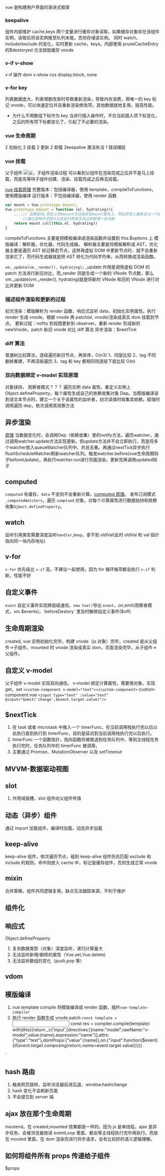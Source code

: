 vue 是构建用户界面的渐进式框架

### keepalive

组件内部维护 cache,keys 两个变量进行缓存对象读取，如果缓存对象存在该组件实例，读取后将该实例推至队列末尾。否则存储该实例。
同时 watch，include/exclude 的变化，实时更新 cache，keys。内部使用 pruneCacheEntry 的$destoryed 方法销毁缓存 vnode

### v-if v-show

v-if 操作 dom
v-show css display:block, none

### v-for key

列表数据庞大，列表增删改查时导致重新渲染，导致内存浪费，用唯一的 key 标记 vnode，可以快速定位并且重新渲染修改项，其他数据就地复用。提高性能。

- 为什么不用数组下标作为 key
  当进行插入操作时，不仅当前插入项下标变化，之后的所有项下标都变化了，引起了不必要的渲染。

### vue 生命周期

2 初始化 2 挂载 2 更新 2 卸载 2keepalive 激活失活 1 错误捕捉

### vue 挂载

父子组件
![父，子组件渲染过程](./img/vue_render.png)
可以看到父组件在渲染完成之后并不是马上挂载，而是先等待子组件创建、渲染、挂载完成之后再去挂载。

[vue 挂载原理](https://blog.csdn.net/qq_39816673/article/details/104323156)
完整版本：包括编译器，使用 template，compileToFunctions，使用模版编译
运行版本：不包括编译器，使用 render 函数

```javascript
var mount = Vue.prototype.$mount;
Vue.prototype.$mount = function (el, hydrating)){
    ....// 函数劫持,原型上的$mount方法保存在mount属性上，然后原型上重新定义一个$mount方法
        //通过这种方式就可以在执行原有方法之前新增一些功能
    return mount.call(this,el, hydrating))
}
```

compileToFunctions 主要是把模板编译成渲染函数并设置到 this.$options 上
模版编译：解析器，优化器，代码生成器。
解析器主要是将模板解析成 AST，优化器主要是遍历 AST 标记静态节点，这样再虚拟 DOM 中更新节点时，就不会重新渲染它了，而代码生成器就是把 AST 转化为代码字符串，从而转换成渲染函数。

`vm._update(vm._render(), hydrating);`
\_update 作用是调用虚拟 DOM 的 patch 方法进行新旧对比，而\_render 则是生成一个新的 VNode 节点数，那么 vm.\_update(vm.\_render(), hydrating)就是将新的 VNode 和旧的 VNode 进行对比并更新 DOM

### 描述组件渲染和更新的过程

初次渲染：模版解析为 render 函数，响应式监听 data，初始化实例属性。执行 render 生成 vnode，根据 vnode 再 patch(el, vnode)渲染成真实 dom 挂载到节点。
更新过程：nofity 到视图更新到 observer，重新 render 形成新的 newVnode，patch 新旧 vnode 对比 diff 算法
异步渲染：$nextTick

### diff 算法

普通树比较算法，逐级遍历新旧节点，再排序，O(n3)
1、同层比较
2、tag 不同删掉重建，不再深层遍历
3、tag 和 key 都相同则逐级下层比较
O(n)

### 双向数据绑定 v-model 实现原理

对象挟持，
观察者模式？？？
遍历实例 data 属性，重定义实例上 Object.defineProperty，每个属性生成自己的依赖收集对象 Dep。当模版编译读到该文本节点时，建立一个关于该属性的监听者，初次读值时收集其依赖。赋值时调用遍历 dep，依次调用其观察方法

## 异步渲染

[原理](https://blog.csdn.net/qq_42072086/article/details/106986201)
当数据变化时，会调用Dep（依赖收集）里的notify方法，遍历watcher，通过调用watcher.update方法实现更新。但update方法并不会立即执行，而是将多个watcher放入queueWatcher队列中，并且去重。再通过nextTick异步执行flushScheduleWatcher刷新watcher队列。触发watcher.before(vue生命周期钩子beforeUpdate)，再执行watcher.run进行页面渲染，更新完再调用updated钩子

## computed

`computed` 有缓存，`data` 不变则不会重新计算。[computed 原理](https://www.cnblogs.com/qianxiaox/p/13704845.html)。
发布订阅模式`_computedWatchers`，遍历 `comptued` 对象，对每个计算属性进行数据劫持和依赖收集`Ojbect.defineProperty`。

## watch

监听引用类型需要深度监听`handler`,`deep`，拿不到 oldVal(此时 oldVal 和 val 指针指向同一块内存地址)

## v-for

`v-for` 优先级比 `v-if` 高，不建议一起使用，因为 for 循环每项都会执行 `v-if` 判断，性能不好

## 自定义事件

`event` 自定义事件实现跨层级通信，`new Vue()`导出 `event`，$on,$emit(观察者模式，vm.$events)，`beforeDestory` 里及时解绑自定义事件($off)

## 生命周期渲染

created, vue 实例初始化完毕，构建 vnode（js 对象）完毕，created 是从父组件->子组件。mounted 时 vnode 渲染成真实 dom，页面渲染完毕，从子组件->父组件。

## 自定义 v-model

父子组件 v-model 实现双向通信。
v-model 绑定计算属性，需要用对象，实现 get，set
`<custom-component v-model="text"></custom-component>`
custom-component.vue
`<input type="text" :value="text" @input="$emit('change',$event.target.value)"/>`

<script>
   export default{
      model: {
         prop: 'text',
         event: 'change',
      },
      props: {
         text: String,
         default(){
            return ''
         }
      }
   }
</script>

## $nextTick

1. 在 task 或者 microtask 中推入一个 timerFunc，在当前调用栈执行完以后以此执行直到执行到 timerFunc，目的是延迟到当前调用栈执行完以后执行。
2. timerFunc 一个函数指针，指向函数将被推送到任务队列中，等到主线程任务执行完时，任务队列中的 timerFunc 被调用，
3. 主要通过 Promise、MutationObserver 以及 setTimeout

## MVVM-数据驱动视图

## slot

1. 作用域插槽，slot 组件向父组件传值

## 动态（异步）组件

通过 import 加载组件，编译时加载，动态异步加载

## keep-alive

keep-alive 组件，依次遍历节点，碰到 keep-alive 组件则去匹配 exclude 和 include 的规则，命中则放入 cache 中，标记是缓存组件，否则生成正常 vnode

## mixin

合并策略，组件共同逻辑复用，缺点无法跟踪来源，不利于维护

## 组件化

## 响应式

Object.defineProperty

1. 复杂数据类型（对象）深度监听，递归计算量大
2. 无法监听新增/删除的属性（Vue.set,Vue.delete)
3. 无法监听数组的变化（push,pop 等）

## vdom

## 模版编译

1. vue template compile 将模版编译成 render 函数，插件`vue-template-compiler`
2. 执行 render 函数生成 vnode
   patch
   `const template =`<input type="text" v-model="name">
   const res = compiler.compile(template)
   with(this){return \_c('input',{directives:[{name:"model",rawName:"v-model",value:(name),expression:"name"}],attrs:{"type":"text"},domProps:{"value":(name)},on:{"input":function($event){if($event.target.composing)return;name=$event.target.value}}})}

`

## hash 路由

1. 触发网页跳转，监听浏览器前进后退，window.hashchange
2. hash 变化不会刷新页面
3. 不会提交到 server 端

## ajax 放在那个生命周期

moutend。在 created,mounted 效果都是一样的，因为 js 是单线程。ajax 是异步任务，会被浏览器放进 eventLoop 里面，都会等主线程执行完毕再执行。而放在 mouted 里面，在 dom 渲染完进行异步请求，会有比较好的语义逻辑理解。

## 如何将组件所有 props 传递给子组件
$props
